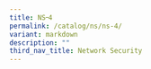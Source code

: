 ```yaml
---
title: NS᠆4
permalink: /catalog/ns/ns-4/
variant: markdown
description: ""
third_nav_title: Network Security
---
```

